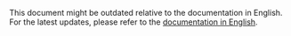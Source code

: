 This document might be outdated relative to the documentation in English. For the latest updates, please refer to the <a href='{{ page.url | replace: "/en/", "/en/" }}'>documentation in English</a>.
